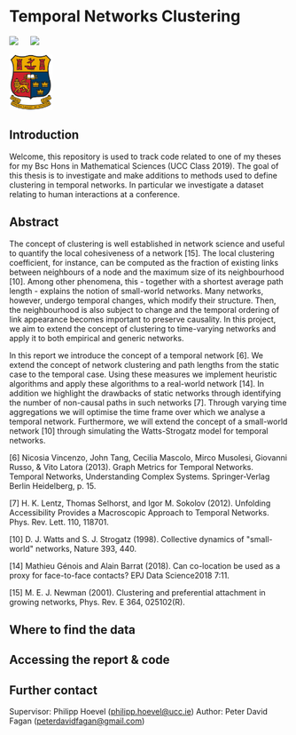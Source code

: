 # Temporal Networks Clustering
<p>
<img src="https://img.shields.io/badge/-peterdavidfagan-blue"> 
&emsp; 
<img src=https://img.shields.io/github/license/peterdavidfagan/Google-Analytics-Customer-Revenue-Prediction>
</p>

<img src='assets/ucc_logo.jpg' height=100>

## Introduction
Welcome, this repository is used to track code related to one of my theses for my Bsc Hons in Mathematical Sciences (UCC Class 2019).
The goal of this thesis is to investigate and make additions to methods used to define clustering in temporal networks. In particular we investigate a dataset relating to human interactions at a conference.

## Abstract
The concept of clustering is well established in network science and useful to quantify the local cohesiveness of a network [15]. The local clustering coefficient, for instance, can be computed as the fraction of existing links between neighbours of a node and the maximum size of its neighbourhood [10]. Among other phenomena, this - together with a shortest average path length - explains the notion of small-world networks. Many networks, however, undergo temporal changes, which modify their structure. Then, the neighbourhood is also subject to change and the temporal ordering of link appearance becomes important to preserve causality. In this project, we aim to extend the concept of clustering to time-varying networks and apply it to both empirical and generic networks.

In this report we introduce the concept of a temporal network [6]. We extend the concept of network clustering and path lengths from the static case to the temporal case. Using these measures we implement heuristic algorithms and apply these algorithms to a real-world network [14]. In addition we highlight the drawbacks of static networks through identifying the number of non-causal paths in such networks [7]. Through varying time aggregations we will optimise the time frame over which we analyse a temporal network. Furthermore, we will extend the concept of a small-world network [10] through simulating the Watts-Strogatz model for temporal networks.

[6] Nicosia Vincenzo, John Tang, Cecilia Mascolo, Mirco Musolesi, Giovanni Russo, & Vito Latora (2013). Graph Metrics for Temporal Networks. Temporal Networks, Understanding Complex Systems. Springer-Verlag Berlin
Heidelberg, p. 15.

[7] H. K. Lentz, Thomas Selhorst, and Igor M. Sokolov (2012). Unfolding Accessibility Provides a Macroscopic Approach to Temporal Networks. Phys. Rev. Lett. 110, 118701.
 
[10] D. J. Watts and S. J. Strogatz (1998). Collective dynamics of "small-world" networks, Nature 393, 440.

[14] Mathieu Génois and Alain Barrat (2018). Can co-location be used as a proxy for face-to-face contacts? EPJ Data Science2018 7:11.

[15] M. E. J. Newman (2001). Clustering and preferential attachment in growing networks, Phys. Rev. E
364, 025102(R).
 
## Where to find the data

## Accessing the report & code

## Further contact
Supervisor: Philipp Hoevel (philipp.hoevel@ucc.ie)
Author: Peter David Fagan (peterdavidfagan@gmail.com)
